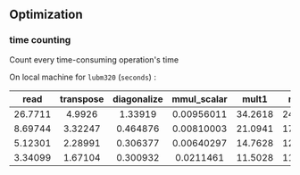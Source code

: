 ## Optimization

### time counting

Count every time-consuming operation's time

On local machine for `lubm320` (`seconds`) :

|read|transpose|diagonalize|mmul_scalar|mult1|mult2|mult3|
|:---:|:------:|:---------:|:---------:|:---:|:---:|:---:|
|26.7711|4.9926|1.33919|0.00956011|34.2618|24.7655|23.8303|
|8.69744|3.32247|0.464876|0.00810003|21.0941|17.1692|17.2551|
|5.12301|2.28991|0.306377|0.00640297|14.7628|12.3927|12.8212|
|3.34099|1.67104|0.300932|0.0211461|11.5028|11.2116|11.2944|
